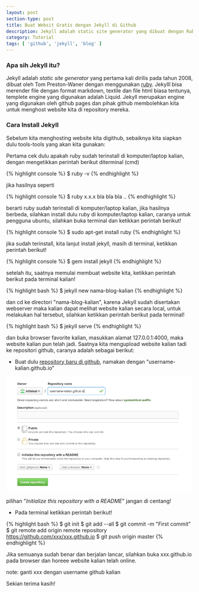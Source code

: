 ```yaml
---
layout: post
section-type: post
title: Buat Websit Gratis dengan Jekyll di Github
description: Jekyll adalah static site generator yang dibuat dengan Ruby
category: Tutorial
tags: [ 'github', 'jekyll', 'blog' ]
---
```


### Apa sih Jekyll itu?

Jekyll adalah *static site generator* yang pertama kali dirilis pada tahun 2008, dibuat oleh Tom Preston-Waner dengan menggunakan [ruby](https://id.wikipedia.org/wiki/Ruby_(bahasa_pemrograman)). Jekylll bisa merender file dengan format markdown, textile dan file html biasa tentunya, templete engine yang digunakan adalah Liquid. Jekyll merupakan engine yang digunakan oleh github pages dan pihak github membolehkan kita untuk menghost website kita di repository mereka.


### Cara Install Jekyll

Sebelum kita menghosting website kita digithub, sebaiknya kita siapkan dulu tools-tools yang akan kita gunakan:

Pertama cek dulu apakah ruby sudah terinstall di komputer/laptop kalian, dengan mengetikkan perintah berikut diterminal (cmd)

{% highlight console %}
$ ruby -v
{% endhighlight %}

jika hasilnya seperti

{% highlight console %}
$ ruby x.x.x bla bla bla ..
{% endhighlight %}

berarti ruby sudah terinstall di komputer/laptop kalian, jika hasilnya berbeda, silahkan install dulu ruby di komputer/laptop kalian, caranya untuk pengguna ubuntu, silahkan buka terminal dan ketikkan perintah berikut!

{% highlight console %}
$ sudo apt-get install ruby
{% endhighlight %}

jika sudah terinstall, kita lanjut install jekyll, masih di terminal, ketikkan perintah berikut!

{% highlight console %}
$ gem install jekyll
{% endhighlight %}

setelah itu, saatnya memulai membuat website kita, ketikkan perintah berikut pada terminal kalian!

{% highlight bash %}
$ jekyll new nama-blog-kalian
{% endhighlight %}

dan cd ke directori "nama-blog-kalian", karena Jekyll sudah disertakan webserver maka kalian dapat melihat website kalian secara local, untuk melakukan hal tersebut, silahkan ketikkan perintah berikut pada terminal!

{% highlight bash %}
$ jekyll serve
{% endhighlight %}

dan buka browser favorite kalian, masukkan alamat 127.0.0.1:4000, maka website kalian pun telah jadi. Saatnya kita mengupload website kalian tadi ke repositori github, caranya adalah sebagai berikut:

- Buat dulu [repository baru di github](https://github.com/new), namakan dengan "username-kalian.github.io"

![menamakan repositori baru di github](/img/menamakan-repository-baru-di-github.png)

pilihan "*Initialize this repository with a README*" jangan di centang!

- Pada terminal ketikkan perintah berikut!

{% highlight bash %}
$ git init
$ git add --all
$ git commit -m "First commit"
$ git remote add origin remote repository https://github.com/xxx/xxx.github.io
$ git push origin master
{% endhighlight %}

Jika semuanya sudah benar dan berjalan lancar, silahkan buka xxx.github.io pada browser dan horeee website kalian telah online.

note: ganti xxx dengan username github kalian

Sekian terima kasih!